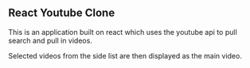 ## React Youtube Clone
This is an application built on react which uses the youtube api to pull search and pull in videos.

Selected videos from the side list are then displayed as the main video.
